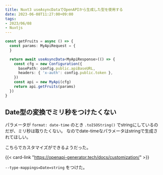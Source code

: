 ```yaml
---
title: Nuxt3 useAsyncDataでOpenAPIから生成した型を使用する
date: 2023-06-08T11:27:00+09:00
tags:
- 2023/06/08
- Nuxtjs
---
```



````ts
const getFruits = async () => {
  const params: MyApiRequest = {
  }

  return await useAsyncData<MyApiResponse>(() => {
    const cfg = new Configuration({
      basePath: config.public.apiBaseURL,
      headers: { 'x-auth': config.public.token },
    })
    const api = new MyApi(cfg)
    return api.getFruits(params)
  })
}
````

## Date型の変換でミリ秒をつけたくない

パラメータが `format: date-time` のとき `.toISOString()` でstringにしているのだが、ミリ秒は取りたくない。
なのでdate-timeなパラメータはstringで生成されてほしい。

こちらでカスタマイズができるようだった。

{{< card-link "https://openapi-generator.tech/docs/customization/" >}}

`--type-mappings=Date=string` をつけた。

